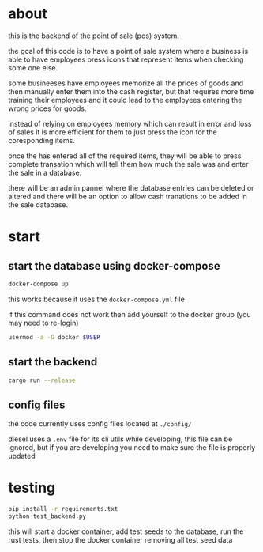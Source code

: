 # about
this is the backend of the point of sale (pos) system.

the goal of this code is to have a point of sale system where a business is able to have employees press icons that represent items when checking some one else.

some busineeses have employees memorize all the prices of goods and then manually enter them into the cash register, but that requires more time training their employees and it could lead to the employees entering the wrong prices for goods.

instead of relying on employees memory which can result in error and loss of sales it is more efficient for them to just press the icon for the coresponding items.

once the has entered all of the required items, they will be able to press complete transation which will tell them how much the sale was and enter the sale in a database.

there will be an admin pannel where the database entries can be deleted or altered and there will be an option to allow cash tranations to be added in the sale database.

# start
## start the database using docker-compose
```sh
docker-compose up
```
this works because it uses the `docker-compose.yml` file

if this command does not work then add yourself to the docker group (you may need to re-login)
```sh
usermod -a -G docker $USER
```


## start the backend
```sh
cargo run --release
```

## config files
the code currently uses config files located at `./config/`

diesel uses a `.env` file for its cli utils while developing, this file can be ignored, but if you are developing you need to make sure the file is properly updated
# testing
```sh
pip install -r requirements.txt
python test_backend.py
```
this will start a docker container, add test seeds to the database, run the rust tests, then stop the docker container removing all test seed data
